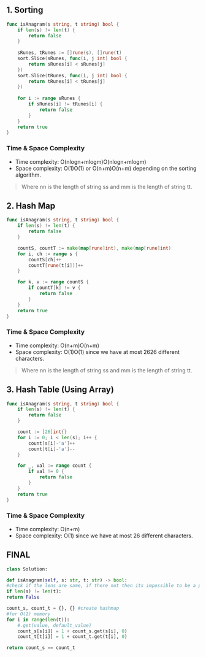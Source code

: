 ## 1. Sorting

```go
func isAnagram(s string, t string) bool {
    if len(s) != len(t) {
        return false
    }
    
    sRunes, tRunes := []rune(s), []rune(t)
    sort.Slice(sRunes, func(i, j int) bool { 
        return sRunes[i] < sRunes[j] 
    })
    sort.Slice(tRunes, func(i, j int) bool { 
        return tRunes[i] < tRunes[j] 
    })
    
    for i := range sRunes {
        if sRunes[i] != tRunes[i] {
            return false
        }
    }
    return true
}
```

### Time & Space Complexity

- Time complexity: O(nlog⁡n+mlog⁡m)O(nlogn+mlogm)
- Space complexity: O(1)O(1) or O(n+m)O(n+m) depending on the sorting algorithm.

> Where nn is the length of string ss and mm is the length of string tt.

## 2. Hash Map

```go
func isAnagram(s string, t string) bool {
    if len(s) != len(t) {
        return false
    }

    countS, countT := make(map[rune]int), make(map[rune]int)
    for i, ch := range s {
        countS[ch]++
        countT[rune(t[i])]++
    }

    for k, v := range countS {
        if countT[k] != v {
            return false
        }
    }
    return true
}
```

### Time & Space Complexity

- Time complexity: O(n+m)O(n+m)
- Space complexity: O(1)O(1) since we have at most 2626 different characters.

> Where nn is the length of string ss and mm is the length of string tt.

## 3. Hash Table (Using Array)

```go
func isAnagram(s string, t string) bool {
    if len(s) != len(t) {
        return false
    }

    count := [26]int{}
    for i := 0; i < len(s); i++ {
        count[s[i]-'a']++
        count[t[i]-'a']--
    }

    for _, val := range count {
        if val != 0 {
            return false
        }
    }
    return true
}
```

### Time & Space Complexity

- Time complexity: O(n+m)
- Space complexity: O(1) since we have at most 26 different characters.

## FINAL
```python
class Solution:

def isAnagram(self, s: str, t: str) -> bool:
#check if the lens are same, if there not then its impossible to be a palindrome
if len(s) != len(t):
return False

count_s, count_t = {}, {} #create hashmap
#for O(1) memory
for i in range(len(t)):
	#.get(value, default_value)
	count_s[s[i]] = 1 + count_s.get(s[i], 0)
	count_t[t[i]] = 1 + count_t.get(t[i], 0)

return count_s == count_t
```